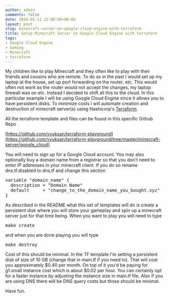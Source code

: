 ```yaml
---
author: admin
comments: false
date: 2016-05-11 12:00:00+00:00
layout: post
slug: minecraft-server-on-google-cloud-engine-with-terraform
title: Setup Minecraft Server on Google Cloud Engine with terraform
tags:
- Google Cloud Engine
- Gaming
- Minecraft
- terraform
---
```


My children like to play Minecraft and they often like to play with their friends and cousins who are remote. To do so in the past I would set up my laptop at the house, set up port forwarding on the
router, etc. This would often not work as the router would not accept the changes, my laptop firewall was on etc. Instead I decided to shift all this to the cloud.
In this particular example I will be using Google Cloud Engine since it allows you to have persistent disks. To minimize costs I will automate creation and destruction of minecraft server(s) using Hashicorp's [Terraform](https://terraform.io).

All the terraform template and files can be found in this specific Github Repo

[https://github.com/vvuksan/terraform-playground](https://github.com/vvuksan/terraform-playground/tree/master/minecraft-server/google_cloud)

You will need to sign up for a Google Cloud account. You may also optionally buy a domain name from a registrar so that you don't need
to enter IP addresses in your minecraft client. If you do so rename dns.tf.disabled to dns.tf and change this section

<pre>
variable "domain_name" {
  description = "Domain Name"
  default     = "change_to_the_domain_name_you_bought.xyz"
}
</pre>

As described in the README what this set of templates will do is create a persistent disk where you will store your gameplay and spin up
a minecraft server just for that time being. When you want to play
you will need to type

<pre>
make create
</pre>

and when you are done playing you will type

<pre>
make destroy
</pre>

Cost of this should be minimal. In the TF template I'm setting a persistent disk of size of 10 GB (change that in main.tf if you need to). That will cost you approximately $0.40 per month. On top of it you'd be paying for
g1.small instance cost which is about $0.02 per hour. You can certainly opt for a faster instance by adjusting the instance size in main.tf file.
Also if you are using DNS there will be DNS query costs but those should be minimal.

Have fun.
